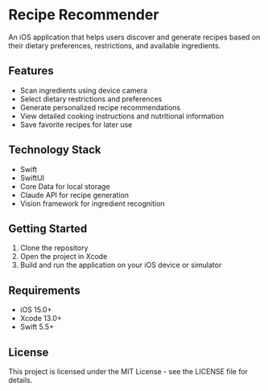 # Recipe Recommender

An iOS application that helps users discover and generate recipes based on their dietary preferences, restrictions, and available ingredients.

## Features

- Scan ingredients using device camera
- Select dietary restrictions and preferences
- Generate personalized recipe recommendations
- View detailed cooking instructions and nutritional information
- Save favorite recipes for later use

## Technology Stack

- Swift
- SwiftUI
- Core Data for local storage
- Claude API for recipe generation
- Vision framework for ingredient recognition

## Getting Started

1. Clone the repository
2. Open the project in Xcode
3. Build and run the application on your iOS device or simulator

## Requirements

- iOS 15.0+
- Xcode 13.0+
- Swift 5.5+

## License

This project is licensed under the MIT License - see the LICENSE file for details.